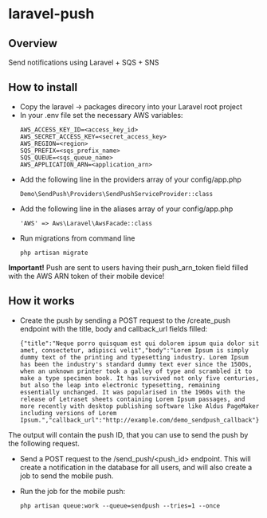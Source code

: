 # laravel-push

## Overview

Send notifications using Laravel + SQS + SNS

## How to install

- Copy the laravel -> packages direcory into your Laravel root project
- In your .env file set the necessary AWS variables:
  ```
  AWS_ACCESS_KEY_ID=<access_key_id>
  AWS_SECRET_ACCESS_KEY=<secret_access_key>
  AWS_REGION=<region>
  SQS_PREFIX=<sqs_prefix_name>
  SQS_QUEUE=<sqs_queue_name>
  AWS_APPLICATION_ARN=<application_arn>
  ```
- Add the following line in the providers array of your config/app.php
  ```
  Demo\SendPush\Providers\SendPushServiceProvider::class 
  ```
- Add the following line in the aliases array of your config/app.php
  ```
  'AWS' => Aws\Laravel\AwsFacade::class 
  ```
- Run migrations from command line
  ```
  php artisan migrate 
  ```

**Important!**
Push are sent to users having their push_arn_token field filled with the AWS ARN token of their mobile device!

## How it works

- Create the push by sending a POST request to the /create_push endpoint with the title, body and callback_url fields filled:
  ```
  {"title":"Neque porro quisquam est qui dolorem ipsum quia dolor sit amet, consectetur, adipisci velit","body":"Lorem Ipsum is simply dummy text of the printing and typesetting industry. Lorem Ipsum has been the industry's standard dummy text ever since the 1500s, when an unknown printer took a galley of type and scrambled it to make a type specimen book. It has survived not only five centuries, but also the leap into electronic typesetting, remaining essentially unchanged. It was popularised in the 1960s with the release of Letraset sheets containing Lorem Ipsum passages, and more recently with desktop publishing software like Aldus PageMaker including versions of Lorem Ipsum.","callback_url":"http://example.com/demo_sendpush_callback"} 
  ```

The output will contain the push ID, that you can use to send the push by the following request.

- Send a POST request to the /send_push/<push_id> endpoint. This will create a notification in the database for all users, and will also create a job to send the mobile push. 

- Run the job for the mobile push:
  ```
  php artisan queue:work --queue=sendpush --tries=1 --once 
  ```
